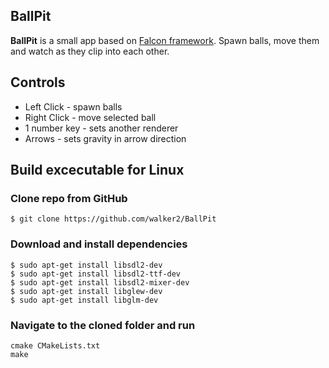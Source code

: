 ## BallPit
**BallPit** is a small app based on [Falcon framework](https://github.com/walker2/Falcon).
Spawn balls, move them and watch as they clip into each other.

## Controls
* Left Click - spawn balls
* Right Click - move selected ball
* 1 number key - sets another renderer
* Arrows - sets gravity in arrow direction

## Build excecutable for Linux
### Clone repo from GitHub
```
$ git clone https://github.com/walker2/BallPit
```
### Download and install dependencies
```
$ sudo apt-get install libsdl2-dev
$ sudo apt-get install libsdl2-ttf-dev
$ sudo apt-get install libsdl2-mixer-dev
$ sudo apt-get install libglew-dev
$ sudo apt-get install libglm-dev
```
### Navigate to the cloned folder and run
```
cmake CMakeLists.txt
make
```
